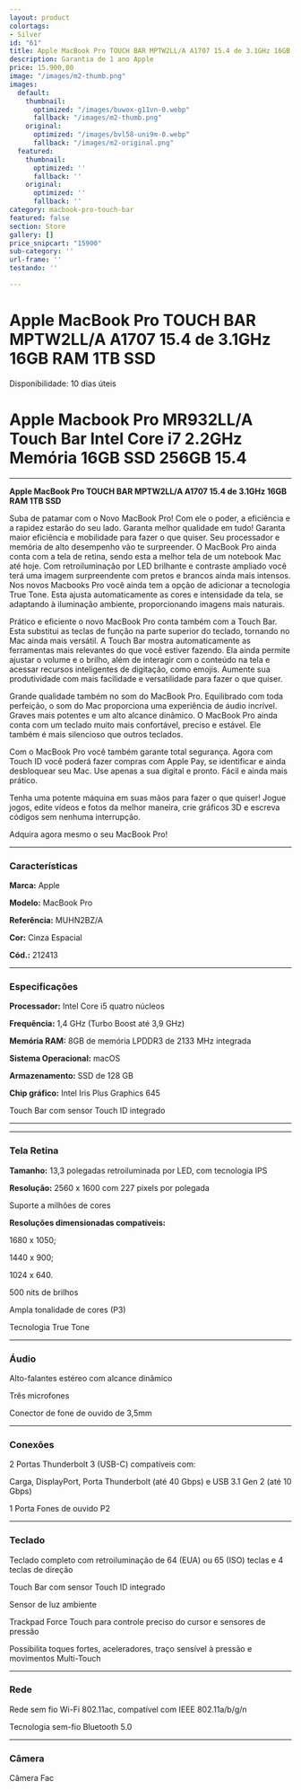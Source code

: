 ```yaml
---
layout: product
colortags:
- Silver
id: "61"
title: Apple MacBook Pro TOUCH BAR MPTW2LL/A A1707 15.4 de 3.1GHz 16GB RAM 1TB SSD
description: Garantia de 1 ano Apple
price: 15.900,00
image: "/images/m2-thumb.png"
images:
  default:
    thumbnail:
      optimized: "/images/buwox-g11vn-0.webp"
      fallback: "/images/m2-thumb.png"
    original:
      optimized: "/images/bvl58-uni9m-0.webp"
      fallback: "/images/m2-original.png"
  featured:
    thumbnail:
      optimized: ''
      fallback: ''
    original:
      optimized: ''
      fallback: ''
category: macbook-pro-touch-bar
featured: false
section: Store
gallery: []
price_snipcart: "15900"
sub-category: ''
url-frame: ''
testando: ''

---
```

# Apple MacBook Pro TOUCH BAR MPTW2LL/A A1707 15.4 de 3.1GHz 16GB RAM 1TB SSD

Disponibilidade: 10 dias úteis

# Apple Macbook Pro MR932LL/A Touch Bar Intel Core i7 2.2GHz Memória 16GB SSD 256GB 15.4

***

**Apple MacBook Pro TOUCH BAR MPTW2LL/A A1707 15.4 de 3.1GHz 16GB RAM 1TB SSD**

Suba de patamar com o Novo MacBook Pro! Com ele o poder, a eficiência e a rapidez estarão do seu lado. Garanta melhor qualidade em tudo! Garanta maior eficiência e mobilidade para fazer o que quiser. Seu processador e memória de alto desempenho vão te surpreender. O MacBook Pro ainda conta com a tela de retina, sendo esta a melhor tela de um notebook Mac até hoje. Com retroiluminação por LED brilhante e contraste ampliado você terá uma imagem surpreendente com pretos e brancos ainda mais intensos. Nos novos Macbooks Pro você ainda tem a opção de adicionar a tecnologia True Tone. Esta ajusta automaticamente as cores e intensidade da tela, se adaptando à iluminação ambiente, proporcionando imagens mais naturais.

Prático e eficiente o novo MacBook Pro conta também com a Touch Bar. Esta substitui as teclas de função na parte superior do teclado, tornando no Mac ainda mais versátil. A Touch Bar mostra automaticamente as ferramentas mais relevantes do que você estiver fazendo. Ela ainda permite ajustar o volume e o brilho, além de interagir com o conteúdo na tela e acessar recursos inteligentes de digitação, como emojis. Aumente sua produtividade com mais facilidade e versatilidade para fazer o que quiser.

Grande qualidade também no som do MacBook Pro. Equilibrado com toda perfeição, o som do Mac proporciona uma experiência de áudio incrível. Graves mais potentes e um alto alcance dinâmico. O MacBook Pro ainda conta com um teclado muito mais confortável, preciso e estável. Ele também é mais silencioso que outros teclados.

Com o MacBook Pro você também garante total segurança. Agora com Touch ID você poderá fazer compras com Apple Pay, se identificar e ainda desbloquear seu Mac. Use apenas a sua digital e pronto. Fácil e ainda mais prático.

Tenha uma potente máquina em suas mãos para fazer o que quiser! Jogue jogos, edite vídeos e fotos da melhor maneira, crie gráficos 3D e escreva códigos sem nenhuma interrupção.

Adquira agora mesmo o seu MacBook Pro!

***

### Características

**Marca:** Apple

**Modelo:** MacBook Pro

**Referência:** MUHN2BZ/A

**Cor:** Cinza Espacial

**Cód.:** 212413

***

### Especificações

**Processador:** Intel Core i5 quatro núcleos

**Frequência:** 1,4 GHz (Turbo Boost até 3,9 GHz)

**Memória RAM:** 8GB de memória LPDDR3 de 2133 MHz integrada

**Sistema Operacional:** macOS

**Armazenamento:** SSD de 128 GB

**Chip gráfico:** Intel Iris Plus Graphics 645

Touch Bar com sensor Touch ID integrado

***

***

### Tela Retina

**Tamanho:** 13,3 polegadas retroiluminada por LED, com tecnologia IPS

**Resolução:** 2560 x 1600 com 227 pixels por polegada

Suporte a milhões de cores

**Resoluções dimensionadas compatíveis:**

1680 x 1050;

1440 x 900;

1024 x 640.

500 nits de brilhos

Ampla tonalidade de cores (P3)

Tecnologia True Tone

***

### Áudio

Alto-falantes estéreo com alcance dinâmico

Três microfones

Conector de fone de ouvido de 3,5mm

***

### Conexões

2 Portas Thunderbolt 3 (USB-C) compatíveis com:

Carga, DisplayPort, Porta Thunderbolt (até 40 Gbps) e USB 3.1 Gen 2 (até 10 Gbps)

1 Porta Fones de ouvido P2

***

### Teclado

Teclado completo com retroiluminação de 64 (EUA) ou 65 (ISO) teclas e 4 teclas de direção

Touch Bar com sensor Touch ID integrado

Sensor de luz ambiente

Trackpad Force Touch para controle preciso do cursor e sensores de pressão

Possibilita toques fortes, aceleradores, traço sensível à pressão e movimentos Multi-Touch

***

### Rede

Rede sem fio Wi-Fi 802.11ac, compatível com IEEE 802.11a/b/g/n

Tecnologia sem-fio Bluetooth 5.0

***

### Câmera

Câmera Fac